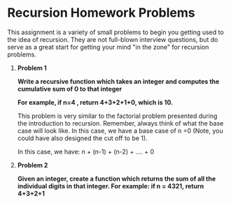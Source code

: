 # Recursion Homework Problems
This assignment is a variety of small problems to begin you getting used to the idea of recursion. They are not full-blown interview questions, but do serve as a great start for getting your mind "in the zone" for recursion problems.

1. **Problem 1**

    **Write a recursive function which takes an integer and computes the cumulative sum of 0 to that integer**

    **For example, if n=4 , return 4+3+2+1+0, which is 10.**

    This problem is very similar to the factorial problem presented during the introduction to recursion. Remember, always think of what the base case will look like. In this case, we have a base case of n =0 (Note, you could have also designed the cut off to be 1).

    In this case, we have: n + (n-1) + (n-2) + .... + 0

2. **Problem 2**

   **Given an integer, create a function which returns the sum of all the individual digits in that integer. For example: if n = 4321, return 4+3+2+1**